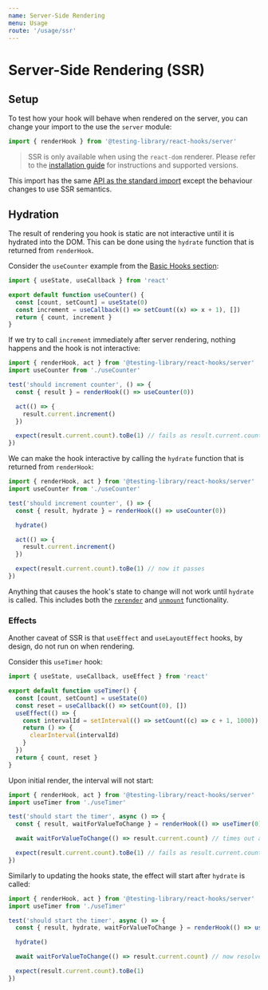 ```yaml
---
name: Server-Side Rendering
menu: Usage
route: '/usage/ssr'
---
```


# Server-Side Rendering (SSR)

## Setup

To test how your hook will behave when rendered on the server, you can change your import to the use
the `server` module:

```ts
import { renderHook } from '@testing-library/react-hooks/server'
```

> SSR is only available when using the `react-dom` renderer. Please refer to the
> [installation guide](/installation#peer-dependencies) for instructions and supported versions.

This import has the same [API as the standard import](/reference/api) except the behaviour changes
to use SSR semantics.

## Hydration

The result of rendering you hook is static are not interactive until it is hydrated into the DOM.
This can be done using the `hydrate` function that is returned from `renderHook`.

Consider the `useCounter` example from the [Basic Hooks section](/usage/basic-hooks):

```js
import { useState, useCallback } from 'react'

export default function useCounter() {
  const [count, setCount] = useState(0)
  const increment = useCallback(() => setCount((x) => x + 1), [])
  return { count, increment }
}
```

If we try to call `increment` immediately after server rendering, nothing happens and the hook is
not interactive:

```js
import { renderHook, act } from '@testing-library/react-hooks/server'
import useCounter from './useCounter'

test('should increment counter', () => {
  const { result } = renderHook(() => useCounter(0))

  act(() => {
    result.current.increment()
  })

  expect(result.current.count).toBe(1) // fails as result.current.count is still 0
})
```

We can make the hook interactive by calling the `hydrate` function that is returned from
`renderHook`:

```js
import { renderHook, act } from '@testing-library/react-hooks/server'
import useCounter from './useCounter'

test('should increment counter', () => {
  const { result, hydrate } = renderHook(() => useCounter(0))

  hydrate()

  act(() => {
    result.current.increment()
  })

  expect(result.current.count).toBe(1) // now it passes
})
```

Anything that causes the hook's state to change will not work until `hydrate` is called. This
includes both the [`rerender`](/reference/api#rerender) and [`unmount`](/reference/api#unmount)
functionality.

### Effects

Another caveat of SSR is that `useEffect` and `useLayoutEffect` hooks, by design, do not run on when
rendering.

Consider this `useTimer` hook:

```js
import { useState, useCallback, useEffect } from 'react'

export default function useTimer() {
  const [count, setCount] = useState(0)
  const reset = useCallback(() => setCount(0), [])
  useEffect(() => {
    const intervalId = setInterval(() => setCount((c) => c + 1, 1000))
    return () => {
      clearInterval(intervalId)
    }
  })
  return { count, reset }
}
```

Upon initial render, the interval will not start:

```js
import { renderHook, act } from '@testing-library/react-hooks/server'
import useTimer from './useTimer'

test('should start the timer', async () => {
  const { result, waitForValueToChange } = renderHook(() => useTimer(0))

  await waitForValueToChange(() => result.current.count) // times out as the value never changes

  expect(result.current.count).toBe(1) // fails as result.current.count is still 0
})
```

Similarly to updating the hooks state, the effect will start after `hydrate` is called:

```js
import { renderHook, act } from '@testing-library/react-hooks/server'
import useTimer from './useTimer'

test('should start the timer', async () => {
  const { result, hydrate, waitForValueToChange } = renderHook(() => useTimer(0))

  hydrate()

  await waitForValueToChange(() => result.current.count) // now resolves when the interval fires

  expect(result.current.count).toBe(1)
})
```
